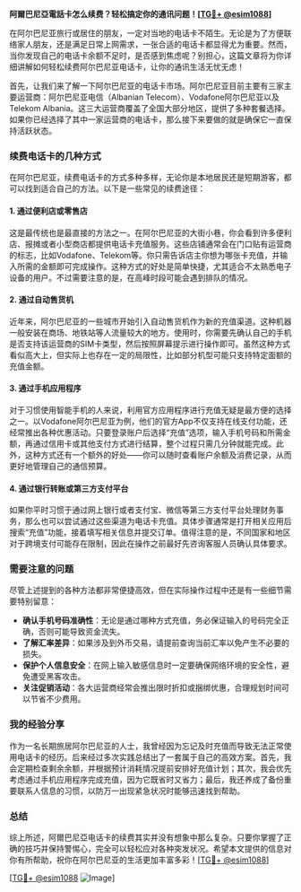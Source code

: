 **阿爾巴尼亞電話卡怎么续费？轻松搞定你的通讯问题！[[TG💪+ @esim1088](https://t.me/s/esim1088)]**

在阿尔巴尼亚旅行或居住的朋友，一定对当地的电话卡不陌生。无论是为了方便联络家人朋友，还是满足日常上网需求，一张合适的电话卡都显得尤为重要。然而，当你发现自己的电话卡余额不足时，是否感到焦虑呢？别担心，这篇文章将为你详细讲解如何轻松续费阿尔巴尼亚电话卡，让你的通讯生活无忧无虑！

首先，让我们来了解一下阿尔巴尼亚的电话卡市场。阿尔巴尼亚目前主要有三家主要运营商：阿尔巴尼亚电信（Albanian Telecom）、Vodafone阿尔巴尼亚以及Telekom Albania。这三大运营商覆盖了全国大部分地区，提供了多种套餐选择。如果你已经选择了其中一家运营商的电话卡，那么接下来要做的就是确保它一直保持活跃状态。

### 续费电话卡的几种方式

在阿尔巴尼亚，续费电话卡的方式多种多样，无论你是本地居民还是短期游客，都可以找到适合自己的方法。以下是一些常见的续费途径：

#### 1. **通过便利店或零售店**
这是最传统也是最直接的方法之一。在阿尔巴尼亚的大街小巷，你会看到许多便利店、报摊或者小型商店都提供电话卡充值服务。这些店铺通常会在门口贴有运营商的标志，比如Vodafone、Telekom等。你只需告诉店主你想为哪张卡充值，并输入所需的金额即可完成操作。这种方式的好处是简单快捷，尤其适合不太熟悉电子设备的用户。不过需要注意的是，在高峰时段可能会遇到排队的情况。

#### 2. **通过自动售货机**
近年来，阿尔巴尼亚的一些城市开始引入自动售货机作为新的充值渠道。这种机器一般安装在商场、地铁站等人流量较大的地方。使用时，你需要先确认自己的手机是否支持该运营商的SIM卡类型，然后按照屏幕提示进行操作即可。虽然这种方式看似高大上，但实际上也存在一定的局限性，比如部分机型可能只支持特定面额的充值金额。

#### 3. **通过手机应用程序**
对于习惯使用智能手机的人来说，利用官方应用程序进行充值无疑是最方便的选择之一。以Vodafone阿尔巴尼亚为例，他们的官方App不仅支持在线支付功能，还经常推出各种优惠活动。只要登录账户后选择“充值”选项，输入手机号码和所需金额，再通过信用卡或其他支付方式进行结算，整个过程只需几分钟就能完成。此外，这种方式还有一个额外的好处——你可以随时查看账户余额及消费记录，从而更好地管理自己的通信预算。

#### 4. **通过银行转账或第三方支付平台**
如果你平时习惯于通过网上银行或者支付宝、微信等第三方支付平台处理财务事务，那么也可以尝试通过这些渠道为电话卡充值。具体步骤通常是打开相关应用后搜索“充值”功能，接着填写相关信息并提交订单。值得注意的是，不同国家和地区对于跨境支付可能存在限制，因此在操作之前最好先咨询客服人员确认具体要求。

### 需要注意的问题

尽管上述提到的各种方法都非常便捷高效，但在实际操作过程中还是有一些细节需要特别留意：

- **确认手机号码准确性**：无论是通过哪种方式充值，务必保证输入的号码完全正确，否则可能导致资金流失。
- **了解汇率差异**：如果涉及到外币交易，请提前查询当前汇率以免产生不必要的损失。
- **保护个人信息安全**：在网上输入敏感信息时一定要确保网络环境的安全性，避免遭受黑客攻击。
- **关注促销活动**：各大运营商经常会推出限时折扣或捆绑优惠，合理规划时间可以节省不少费用。

### 我的经验分享

作为一名长期旅居阿尔巴尼亚的人士，我曾经因为忘记及时充值而导致无法正常使用电话卡的经历。后来经过多次实践总结出了一套属于自己的高效方案。首先，我会定期检查剩余余额，并根据预计消耗情况提前安排好充值计划；其次，我会优先考虑通过手机应用程序完成充值，因为它既省时又省力；最后，我还养成了备份重要联系人信息的习惯，以防万一出现紧急状况时能够迅速找到帮助。

### 总结

综上所述，阿爾巴尼亞电话卡的续费其实并没有想象中那么复杂。只要你掌握了正确的技巧并保持警惕心，完全可以轻松应对各种突发状况。希望本文提供的信息对你有所帮助，祝你在阿尔巴尼亚的生活更加丰富多彩！[[TG💪+ @esim1088](https://t.me/s/esim1088)]

[[TG💪+ @esim1088](https://t.me/s/esim1088) ![Image](https://i.postimg.cc/4NQfJmqS/Snipaste-2025-05-13-00-14-12.png)]